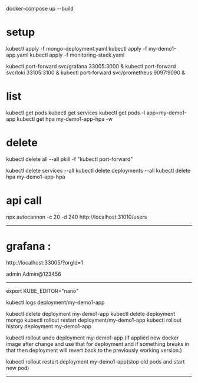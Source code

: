 docker-compose up --build

# setup
kubectl apply -f mongo-deployment.yaml
kubectl apply -f my-demo1-app.yaml
kubectl apply -f monitoring-stack.yaml

kubectl port-forward svc/grafana  33005:3000 &
kubectl port-forward svc/loki     33105:3100 &
kubectl port-forward svc/prometheus 9097:9090 &


# list 

kubectl get pods
kubectl get services
kubectl get pods -l app=my-demo1-app
kubectl get hpa my-demo1-app-hpa -w


# delete 

kubectl delete all --all
pkill -f "kubectl port-forward"

kubectl delete services --all
kubectl delete deployments --all
kubectl delete hpa my-demo1-app-hpa


# api call
npx autocannon -c 20 -d 240 http://localhost:31010/users

--------

# grafana :
http://localhost:33005/?orgId=1

admin 
Admin@123456

--------

export KUBE_EDITOR="nano"

kubectl logs deployment/my-demo1-app


kubectl delete deployment my-demo1-app
kubectl delete deployment mongo
kubectl rollout restart deployment/my-demo1-app
kubectl rollout history deployment my-demo1-app
 
kubectl rollout undo deployment my-demo1-app
(if applied new docker image after change and use that for deployment and if something breaks in that then deployment will revert back to the previously working version.)
 
kubectl rollout restart deployment my-demo1-app(stop old pods and start new pod)

--------


